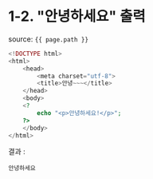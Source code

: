 # 1-2. "안녕하세요" 출력

source: `{{ page.path }}`

```php
<!DOCTYPE html>
<html>
    <head>
        <meta charset="utf-8">
        <title>안녕~~~</title>
    </head>
    <body>
    <?
		echo "<p>안녕하세요!</p>";
  	?>
    </body>
</html>
```

결과 :
```
안녕하세요
```
